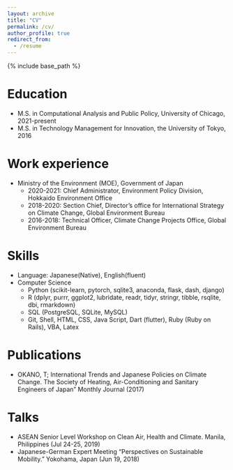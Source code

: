 ```yaml
---
layout: archive
title: "CV"
permalink: /cv/
author_profile: true
redirect_from:
  - /resume
---
```


{% include base_path %}

Education
======
* M.S. in Computational Analysis and Public Policy, University of Chicago, 2021-present
* M.S. in Technology Management for Innovation, the University of Tokyo, 2016

Work experience
======
* Ministry of the Environment (MOE), Government of Japan
  * 2020-2021: Chief Administrator, Environment Policy Division, Hokkaido Environment Office
  * 2018-2020: Section Chief, Director’s office for International Strategy on Climate Change, Global Environment Bureau
  * 2016-2018: Technical Officer, Climate Change Projects Office, Global Environment Bureau

Skills
======
* Language: Japanese(Native), English(fluent)
* Computer Science
  * Python (scikit-learn, pytorch, sqlite3, anaconda, flask, dash, django)
  * R (dplyr, purrr, ggplot2, lubridate, readr, tidyr, stringr, tibble, rsqlite, dbi, rmarkdown)
  * SQL (PostgreSQL, SQLite, MySQL)
  * Git, Shell, HTML, CSS, Java Script, Dart (flutter), Ruby (Ruby on Rails), VBA, Latex

Publications
======
* OKANO, T; International Trends and Japanese Policies on Climate Change. The Society of Heating, Air-Conditioning and Sanitary Engineers of Japan” Monthly Journal (2017)
  
Talks
======
* ASEAN Senior Level Workshop on Clean Air, Health and Climate. Manila, Philippines (Jul 24-25, 2019)
*	Japanese-German Expert Meeting “Perspectives on Sustainable Mobility.” Yokohama, Japan (Jun 19, 2018)
  <!-- <ul>{% for post in site.talks %}
    {% include archive-single-talk-cv.html %}
  {% endfor %}</ul> -->
  
<!-- Teaching
======
  <ul>{% for post in site.teaching %}
    {% include archive-single-cv.html %}
  {% endfor %}</ul> -->
  
<!-- Service and leadership
======
* Currently signed in to 43 different slack teams -->
